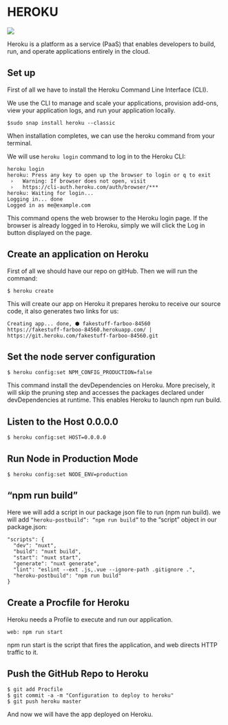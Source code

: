 # HEROKU
![](https://logos-download.com/wp-content/uploads/2016/09/Heroku_logo.png)

Heroku is a platform as a service (PaaS) that enables developers to build, run, and operate applications entirely in the cloud.

## Set up

First of all we have to install the Heroku Command Line Interface (CLI).

We use the CLI to manage and scale your applications, provision add-ons, view your application logs, and run your application locally.

`$sudo snap install heroku --classic`

When installation completes, we can use the heroku command from your terminal.

We will use `heroku login` command to log in to the Heroku CLI:
```
heroku login
heroku: Press any key to open up the browser to login or q to exit
 ›   Warning: If browser does not open, visit
 ›   https://cli-auth.heroku.com/auth/browser/***
heroku: Waiting for login...
Logging in... done
Logged in as me@example.com
```
This command opens the web browser to the Heroku login page. If the browser is already logged in to Heroku, simply we will click the Log in button displayed on the page.

## Create an application on Heroku

First of all we should have our repo on gitHub. Then we will run the command:

`$ heroku create`

This will create our app on Heroku it prepares heroku to receive our source code, it also generates two links for us:

```
Creating app... done, ⬢ fakestuff-farboo-84560
https://fakestuff-farboo-84560.herokuapp.com/ | https://git.heroku.com/fakestuff-farboo-84560.git

```

## Set the node server configuration

```
$ heroku config:set NPM_CONFIG_PRODUCTION=false
```

This command install the devDependencies on Heroku. More precisely, it will skip the pruning step and accesses the packages declared under devDependencies at runtime. This enables Heroku to launch npm run build.

## Listen to the Host 0.0.0.0

```
$ heroku config:set HOST=0.0.0.0

```

## Run Node in Production Mode

```
$ heroku config:set NODE_ENV=production

```

##  “npm run build”

Here we will add a script in our package json file to run (npm run build). we will add  `“heroku-postbuild”: “npm run build”` to the “script” object in our package.json:

```
"scripts": {
  "dev": "nuxt",
  "build": "nuxt build",
  "start": "nuxt start",
  "generate": "nuxt generate",
  "lint": "eslint --ext .js,.vue --ignore-path .gitignore .",
  "heroku-postbuild": "npm run build"
}
```

## Create a Procfile for Heroku

Heroku needs a Profile to execute and run our application.

`web: npm run start`

npm run start is the script that fires the application, and web directs HTTP traffic to it.

## Push the GitHub Repo to Heroku

```
$ git add Procfile
$ git commit -a -m "Configuration to deploy to heroku"
$ git push heroku master
```

And now we will have the app deployed on Heroku.

